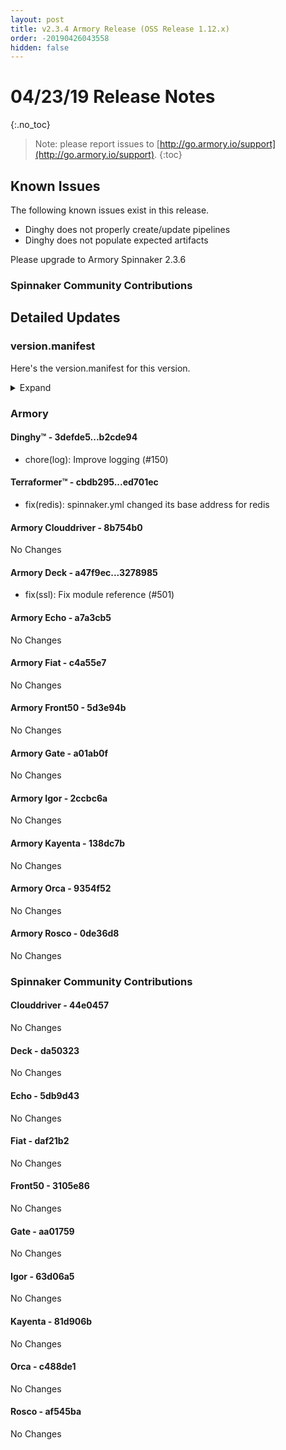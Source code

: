 ```yaml
---
layout: post
title: v2.3.4 Armory Release (OSS Release 1.12.x)
order: -20190426043558
hidden: false
---
```


# 04/23/19 Release Notes
{:.no_toc}

> Note: please report issues to [http://go.armory.io/support](http://go.armory.io/support).
{:toc}



## Known Issues
The following known issues exist in this release. 
- Dinghy does not properly create/update pipelines
- Dinghy does not populate expected artifacts

Please upgrade to Armory Spinnaker 2.3.6

###  Spinnaker Community Contributions
## Detailed Updates

### version.manifest
Here's the version.manifest for this version.
<details><summary>Expand</summary>
<pre class="highlight">
<code>export jenkins_build_number=403
export packager_version=38c3dc0
export oss_release_type=stable
export armoryspinnaker_version=2.3.4-rc403
export armoryspinnaker_version_manifest_url=https://s3-us-west-2.amazonaws.com/armory-web/install/release/armoryspinnaker-v2.3.4-rc403-version.manifest
export deck_version=2.7.8-da50323-stable9
export deck_armory_version=2.7.8-3278985-da50323-rc30
export kork_version=3.8.1-5814b41-stable145
export igor_version=1.1.1-63d06a5-stable160
export igor_armory_version=1.1.1-2ccbc6a-63d06a5-rc161
export front50_armory_version=0.15.2-5d3e94b-3105e86-rc92
export front50_version=0.15.2-3105e86-stable160
export clouddriver_version=4.3.9-44e0457-stable165
export clouddriver_armory_version=4.3.9-8b754b0-44e0457-rc166
export spinnaker_monitoring_version=0.11.2-232c84a-rc5
export echo_version=2.3.1-5db9d43-stable163
export echo_armory_version=2.3.1-a7a3cb5-5db9d43-rc120
export kayenta_armory_version=0.6.1-138dc7b-81d906b-rc158
export kayenta_version=0.6.1-81d906b-stable160
export dinghy_version=0.0.2-b2cde94-rc40
export rosco_armory_version=0.10.0-0de36d8-af545ba-rc158
export rosco_version=0.10.0-af545ba-stable160
export gate_armory_version=1.5.3-a01ab0f-aa01759-rc163
export gate_version=1.5.3-aa01759-stable162
export terraformer_version=0.0.1-ed701ec-rc9
export orca_version=2.4.2-c488de1-stable161
export orca_armory_version=2.4.2-9354f52-c488de1-rc161
export fiat_armory_version=1.3.2-c4a55e7-daf21b2-rc162
export fiat_version=1.3.2-daf21b2-stable160</code>
</pre>
</details>

### Armory
#### Dinghy&trade; - 3defde5...b2cde94
 - chore(log): Improve logging (#150)

#### Terraformer&trade; - cbdb295...ed701ec
 - fix(redis): spinnaker.yml changed its base address for redis

#### Armory Clouddriver  - 8b754b0
No Changes

#### Armory Deck  - a47f9ec...3278985
 - fix(ssl): Fix module reference (#501)

#### Armory Echo  - a7a3cb5
No Changes

#### Armory Fiat  - c4a55e7
No Changes

#### Armory Front50  - 5d3e94b
No Changes

#### Armory Gate  - a01ab0f
No Changes

#### Armory Igor  - 2ccbc6a
No Changes

#### Armory Kayenta  - 138dc7b
No Changes

#### Armory Orca  - 9354f52
No Changes

#### Armory Rosco  - 0de36d8
No Changes

###  Spinnaker Community Contributions

#### Clouddriver  - 44e0457
No Changes

#### Deck  - da50323
No Changes

#### Echo  - 5db9d43
No Changes

#### Fiat  - daf21b2
No Changes

#### Front50  - 3105e86
No Changes

#### Gate  - aa01759
No Changes

#### Igor  - 63d06a5
No Changes

#### Kayenta  - 81d906b
No Changes

#### Orca  - c488de1
No Changes

#### Rosco  - af545ba
No Changes
